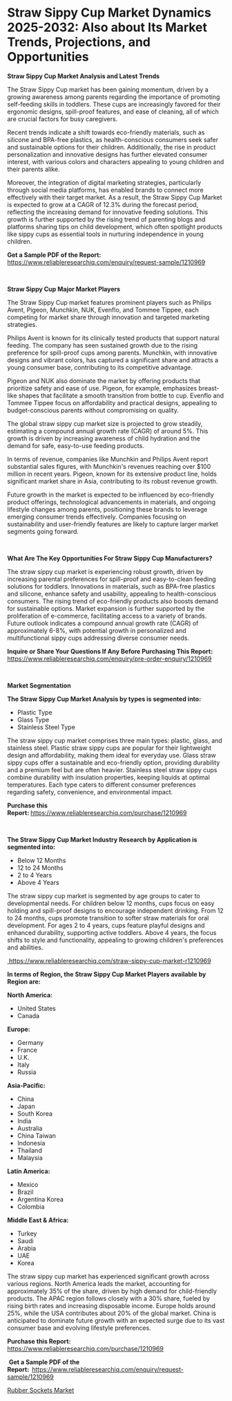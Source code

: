 <p><h1>Straw Sippy Cup Market Dynamics 2025-2032: Also about Its Market Trends, Projections, and Opportunities</h1></p><p><strong>Straw Sippy Cup Market Analysis and Latest Trends</strong></p>
<p><p>The Straw Sippy Cup market has been gaining momentum, driven by a growing awareness among parents regarding the importance of promoting self-feeding skills in toddlers. These cups are increasingly favored for their ergonomic designs, spill-proof features, and ease of cleaning, all of which are crucial factors for busy caregivers. </p><p>Recent trends indicate a shift towards eco-friendly materials, such as silicone and BPA-free plastics, as health-conscious consumers seek safer and sustainable options for their children. Additionally, the rise in product personalization and innovative designs has further elevated consumer interest, with various colors and characters appealing to young children and their parents alike.</p><p>Moreover, the integration of digital marketing strategies, particularly through social media platforms, has enabled brands to connect more effectively with their target market. As a result, the Straw Sippy Cup Market is expected to grow at a CAGR of 12.3% during the forecast period, reflecting the increasing demand for innovative feeding solutions. This growth is further supported by the rising trend of parenting blogs and platforms sharing tips on child development, which often spotlight products like sippy cups as essential tools in nurturing independence in young children.</p></p>
<p><strong>Get a Sample PDF of the Report:&nbsp;</strong> <a href="https://www.reliableresearchiq.com/enquiry/request-sample/1210969?utm_campaign=3353&utm_medium=2&utm_source=Github&utm_content=ia&utm_term=24032025&utm_id=straw-sippy-cup">https://www.reliableresearchiq.com/enquiry/request-sample/1210969</a></p>
<p>&nbsp;</p>
<p><strong>Straw Sippy Cup Major Market Players</strong></p>
<p><p>The Straw Sippy Cup market features prominent players such as Philips Avent, Pigeon, Munchkin, NUK, Evenflo, and Tommee Tippee, each competing for market share through innovation and targeted marketing strategies. </p><p>Philips Avent is known for its clinically tested products that support natural feeding. The company has seen sustained growth due to the rising preference for spill-proof cups among parents. Munchkin, with innovative designs and vibrant colors, has captured a significant share and attracts a young consumer base, contributing to its competitive advantage.</p><p>Pigeon and NUK also dominate the market by offering products that prioritize safety and ease of use. Pigeon, for example, emphasizes breast-like shapes that facilitate a smooth transition from bottle to cup. Evenflo and Tommee Tippee focus on affordability and practical designs, appealing to budget-conscious parents without compromising on quality.</p><p>The global straw sippy cup market size is projected to grow steadily, estimating a compound annual growth rate (CAGR) of around 5%. This growth is driven by increasing awareness of child hydration and the demand for safe, easy-to-use feeding products.</p><p>In terms of revenue, companies like Munchkin and Philips Avent report substantial sales figures, with Munchkin's revenues reaching over $100 million in recent years. Pigeon, known for its extensive product line, holds significant market share in Asia, contributing to its robust revenue growth.</p><p>Future growth in the market is expected to be influenced by eco-friendly product offerings, technological advancements in materials, and ongoing lifestyle changes among parents, positioning these brands to leverage emerging consumer trends effectively. Companies focusing on sustainability and user-friendly features are likely to capture larger market segments going forward.</p></p>
<p>&nbsp;</p>
<p><strong>What Are The Key Opportunities For Straw Sippy Cup Manufacturers?</strong></p>
<p><p>The straw sippy cup market is experiencing robust growth, driven by increasing parental preferences for spill-proof and easy-to-clean feeding solutions for toddlers. Innovations in materials, such as BPA-free plastics and silicone, enhance safety and usability, appealing to health-conscious consumers. The rising trend of eco-friendly products also boosts demand for sustainable options. Market expansion is further supported by the proliferation of e-commerce, facilitating access to a variety of brands. Future outlook indicates a compound annual growth rate (CAGR) of approximately 6-8%, with potential growth in personalized and multifunctional sippy cups addressing diverse consumer needs.</p></p>
<p><strong>Inquire or Share Your Questions If Any Before Purchasing This Report:</strong> <a href="https://www.reliableresearchiq.com/enquiry/pre-order-enquiry/1210969?utm_campaign=3353&utm_medium=2&utm_source=Github&utm_content=ia&utm_term=24032025&utm_id=straw-sippy-cup">https://www.reliableresearchiq.com/enquiry/pre-order-enquiry/1210969</a></p>
<p>&nbsp;</p>
<p><strong>Market Segmentation</strong></p>
<p><strong>The Straw Sippy Cup Market Analysis by types is segmented into:</strong></p>
<p><ul><li>Plastic Type</li><li>Glass Type</li><li>Stainless Steel Type</li></ul></p>
<p><p>The straw sippy cup market comprises three main types: plastic, glass, and stainless steel. Plastic straw sippy cups are popular for their lightweight design and affordability, making them ideal for everyday use. Glass straw sippy cups offer a sustainable and eco-friendly option, providing durability and a premium feel but are often heavier. Stainless steel straw sippy cups combine durability with insulation properties, keeping liquids at optimal temperatures. Each type caters to different consumer preferences regarding safety, convenience, and environmental impact.</p></p>
<p><strong>Purchase this Report:&nbsp;</strong><a href="https://www.reliableresearchiq.com/purchase/1210969?utm_campaign=3353&utm_medium=2&utm_source=Github&utm_content=ia&utm_term=24032025&utm_id=straw-sippy-cup">https://www.reliableresearchiq.com/purchase/1210969</a></p>
<p>&nbsp;</p>
<p><strong>The Straw Sippy Cup Market Industry Research by Application is segmented into:</strong></p>
<p><ul><li>Below 12 Months</li><li>12 to 24 Months</li><li>2 to 4 Years</li><li>Above 4 Years</li></ul></p>
<p><p>The straw sippy cup market is segmented by age groups to cater to developmental needs. For children below 12 months, cups focus on easy holding and spill-proof designs to encourage independent drinking. From 12 to 24 months, cups promote transition to softer straw materials for oral development. For ages 2 to 4 years, cups feature playful designs and enhanced durability, supporting active toddlers. Above 4 years, the focus shifts to style and functionality, appealing to growing children's preferences and abilities.</p></p>
<p><a href="https://www.reliableresearchiq.com/straw-sippy-cup-market-r1210969?utm_campaign=3353&utm_medium=2&utm_source=Github&utm_content=ia&utm_term=24032025&utm_id=straw-sippy-cup">&nbsp;https://www.reliableresearchiq.com/straw-sippy-cup-market-r1210969</a></p>
<p><strong>In terms of Region, the Straw Sippy Cup Market Players available by Region are:</strong></p>
<p>
    <p> <strong> North America: </strong>
        <ul>
            <li>United States</li>
            <li>Canada</li>
        </ul>
        </p> 
    <p> <strong> Europe: </strong>
        <ul>
            <li>Germany</li>
            <li>France</li>
            <li>U.K.</li>
            <li>Italy</li>
            <li>Russia</li>
        </ul>
        </p> 
    <p> <strong> Asia-Pacific: </strong>
        <ul>
            <li>China</li>
            <li>Japan</li>
            <li>South Korea</li>
            <li>India</li>
            <li>Australia</li>
            <li>China Taiwan</li>
            <li>Indonesia</li>
            <li>Thailand</li>
            <li>Malaysia</li>
        </ul>
        </p> 
    <p> <strong> Latin America: </strong>
        <ul>
            <li>Mexico</li>
            <li>Brazil</li>
            <li>Argentina Korea</li>
            <li>Colombia</li>
        </ul>
        </p> 
    <p> <strong> Middle East & Africa: </strong>
        <ul>
            <li>Turkey</li>
            <li>Saudi</li>
            <li>Arabia</li>
            <li>UAE</li>
            <li>Korea</li>
        </ul>
    </p>
    </p>
<p><p>The straw sippy cup market has experienced significant growth across various regions. North America leads the market, accounting for approximately 35% of the share, driven by high demand for child-friendly products. The APAC region follows closely with a 30% share, fueled by rising birth rates and increasing disposable income. Europe holds around 25%, while the USA contributes about 20% of the global market. China is anticipated to dominate future growth with an expected surge due to its vast consumer base and evolving lifestyle preferences.</p></p>
<p><strong>Purchase this Report: </strong><a href="https://www.reliableresearchiq.com/purchase/1210969?utm_campaign=3353&utm_medium=2&utm_source=Github&utm_content=ia&utm_term=24032025&utm_id=straw-sippy-cup">https://www.reliableresearchiq.com/purchase/1210969</a></p>
<p>&nbsp;<strong>Get a Sample PDF of the Report:&nbsp;&nbsp;</strong><a href="https://www.reliableresearchiq.com/enquiry/request-sample/1210969?utm_campaign=3353&utm_medium=2&utm_source=Github&utm_content=ia&utm_term=24032025&utm_id=straw-sippy-cup">https://www.reliableresearchiq.com/enquiry/request-sample/1210969</a></p>
<p><strong></strong></p>
<p><p><a href="https://github.com/storcweithzg/Market-Research-Report-List-1/blob/main/rubber-sockets-market.md?utm_campaign=3353&utm_medium=2&utm_source=Github&utm_content=ia&utm_term=24032025&utm_id=straw-sippy-cup">Rubber Sockets Market</a></p></p>